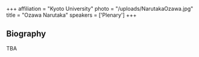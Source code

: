 +++
affiliation = "Kyoto University"
photo = "/uploads/NarutakaOzawa.jpg"
title = "Ozawa Narutaka"
speakers = ['Plenary']
+++
## Biography
TBA
